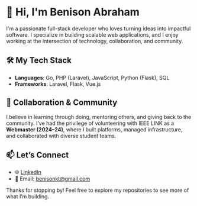 

<!--
**NoSineB/nosineb** is a ✨ _special_ ✨ repository because its `README.md` (this file) appears on your GitHub profile.

Here are some ideas to get you started:

- 🔭 I’m currently working on ...
- 🌱 I’m currently learning ...
- 👯 I’m looking to collaborate on ...
- 🤔 I’m looking for help with ...
- 💬 Ask me about ...
- 📫 How to reach me: ...
- 😄 Pronouns: ...
- ⚡ Fun fact: ...
-->

# 👋 Hi, I'm Benison Abraham

I'm a passionate full-stack developer who loves turning ideas into impactful software. I specialize in building scalable web applications, and I enjoy working at the intersection of technology, collaboration, and community.

## 🛠️ My Tech Stack

- **Languages**: Go, PHP (Laravel), JavaScript, Python (Flask), SQL  
- **Frameworks**: Laravel, Flask, Vue.js    


## 🤝 Collaboration & Community

I believe in learning through doing, mentoring others, and giving back to the community. I’ve had the privilege of volunteering with IEEE LINK as a **Webmaster (2024–24)**, where I built platforms, managed infrastructure, and collaborated with diverse student teams.


## 📫 Let’s Connect

- 🌐 [LinkedIn](https://www.linkedin.com/in/benison-abraham)
- 📨 Email: benisonkt@gmail.com

Thanks for stopping by! Feel free to explore my repositories to see more of what I’m building.

